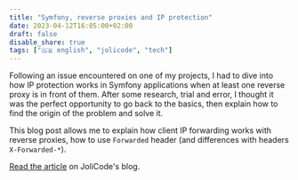 ```yaml
---
title: "Symfony, reverse proxies and IP protection"
date: 2023-04-12T16:05:00+02:00
draft: false
disable_share: true
tags: ["🇬🇧 english", "jolicode", "tech"]
---
```


Following an issue encountered on one of my projects, I had to dive into how IP protection works in Symfony applications when at least one reverse proxy is in front of them. After some research, trial and error, I thought it was the perfect opportunity to go back to the basics, then explain how to find the origin of the problem and solve it.

This blog post allows me to explain how client IP forwarding works with reverse proxies, how to use `Forwarded` header (and differences with headers `X-Forwarded-*`).

[Read the article](https://jolicode.com/blog/symfony-reverse-proxies-and-ip-protection) on JoliCode's blog.
